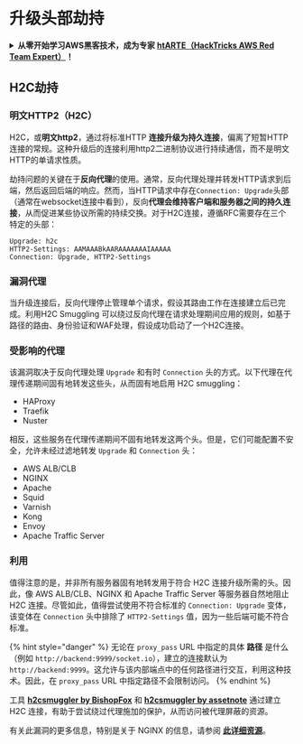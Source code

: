 # 升级头部劫持

<details>

<summary><strong>从零开始学习AWS黑客技术，成为专家</strong> <a href="https://training.hacktricks.xyz/courses/arte"><strong>htARTE（HackTricks AWS Red Team Expert）</strong></a><strong>！</strong></summary>

支持HackTricks的其他方式：

* 如果您想看到您的**公司在HackTricks中做广告**或**下载PDF格式的HackTricks**，请查看[**订阅计划**](https://github.com/sponsors/carlospolop)!
* 获取[**官方PEASS & HackTricks周边产品**](https://peass.creator-spring.com)
* 探索[**PEASS家族**](https://opensea.io/collection/the-peass-family)，我们的独家[**NFTs**](https://opensea.io/collection/the-peass-family)
* **加入** 💬 [**Discord群**](https://discord.gg/hRep4RUj7f) 或 [**电报群**](https://t.me/peass) 或 **关注**我们的**Twitter** 🐦 [**@carlospolopm**](https://twitter.com/hacktricks_live)**。**
* 通过向[**HackTricks**](https://github.com/carlospolop/hacktricks)和[**HackTricks Cloud**](https://github.com/carlospolop/hacktricks-cloud) github仓库提交PR来分享您的黑客技巧。

</details>

## H2C劫持 <a href="#http2-over-cleartext-h2c" id="http2-over-cleartext-h2c"></a>

### 明文HTTP2（H2C） <a href="#http2-over-cleartext-h2c" id="http2-over-cleartext-h2c"></a>

H2C，或**明文http2**，通过将标准HTTP **连接升级为持久连接**，偏离了短暂HTTP连接的常规。这种升级后的连接利用http2二进制协议进行持续通信，而不是明文HTTP的单请求性质。

劫持问题的关键在于**反向代理**的使用。通常，反向代理处理并转发HTTP请求到后端，然后返回后端的响应。然而，当HTTP请求中存在`Connection: Upgrade`头部（通常在websocket连接中看到），反向**代理会维持客户端和服务器之间的持久连接**，从而促进某些协议所需的持续交换。对于H2C连接，遵循RFC需要存在三个特定的头部：
``` 
Upgrade: h2c
HTTP2-Settings: AAMAAABkAARAAAAAAAIAAAAA
Connection: Upgrade, HTTP2-Settings
```
### 漏洞代理 <a href="#exploitation" id="exploitation"></a>

当升级连接后，反向代理停止管理单个请求，假设其路由工作在连接建立后已完成。利用H2C Smuggling 可以绕过反向代理在请求处理期间应用的规则，如基于路径的路由、身份验证和WAF处理，假设成功启动了一个H2C连接。

### 受影响的代理 <a href="#exploitation" id="exploitation"></a>

该漏洞取决于反向代理处理 `Upgrade` 和有时 `Connection` 头的方式。以下代理在代理传递期间固有地转发这些头，从而固有地启用 H2C smuggling：

- HAProxy
- Traefik
- Nuster

相反，这些服务在代理传递期间不固有地转发这两个头。但是，它们可能配置不安全，允许未经过滤地转发 `Upgrade` 和 `Connection` 头：

- AWS ALB/CLB
- NGINX
- Apache
- Squid
- Varnish
- Kong
- Envoy
- Apache Traffic Server

### 利用 <a href="#exploitation" id="exploitation"></a>

值得注意的是，并非所有服务器固有地转发用于符合 H2C 连接升级所需的头。因此，像 AWS ALB/CLB、NGINX 和 Apache Traffic Server 等服务器自然地阻止 H2C 连接。尽管如此，值得尝试使用不符合标准的 `Connection: Upgrade` 变体，该变体在 `Connection` 头中排除了 `HTTP2-Settings` 值，因为一些后端可能不符合标准。

{% hint style="danger" %}
无论在 `proxy_pass` URL 中指定的具体 **路径** 是什么（例如 `http://backend:9999/socket.io`），建立的连接默认为 `http://backend:9999`。这允许与该内部端点中的任何路径进行交互，利用这种技术。因此，在 `proxy_pass` URL 中指定路径不会限制访问。
{% endhint %}

工具 [**h2csmuggler by BishopFox**](https://github.com/BishopFox/h2csmuggler) 和 [**h2csmuggler by assetnote**](https://github.com/assetnote/h2csmuggler) 通过建立 H2C 连接，有助于尝试绕过代理施加的保护，从而访问被代理屏蔽的资源。

有关此漏洞的更多信息，特别是关于 NGINX 的信息，请参阅 [**此详细资源**](../network-services-pentesting/pentesting-web/nginx.md#proxy\_set\_header-upgrade-and-connection)。
